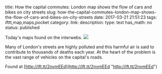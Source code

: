 title: How the capital commutes: London map shows the flow of cars and bikes on city streets
slug: how-the-capital-commutes-london-map-shows-the-flow-of-cars-and-bikes-on-city-streets
date: 2017-03-21 21:51:23
tags: ifttt,map,maps,pocket
category: 
link: 
description: 
type: text
has_math: no
status: published

Today's maps found on the interwebs. ![](http://ift.tt/2nPGebH)  
  

Many of London's streets are highly polluted and this harmful air is said to contribute to thousands of deaths each year. At the heart of the problem is the vast range of vehicles on the capital's roads.  
  

Found at [http://ift.tt/2nvmEEd](http://ift.tt/2nvmEEd "http://ift.tt/2nvmEEd")



